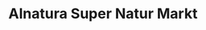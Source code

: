 ---
title: "Alnatura Super Natur Markt"
url: /goettingen/alnatura-super-natur-markt-lange-geismar-strasse/
shop: Supermarkt
---